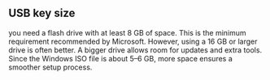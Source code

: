 USB key size
---
you need a flash drive with at least 8 GB of space.
This is the minimum requirement recommended by Microsoft.
However, using a 16 GB or larger drive is often better.
A bigger drive allows room for updates and extra tools.
Since the Windows ISO file is about 5–6 GB, more space ensures a smoother setup process.
